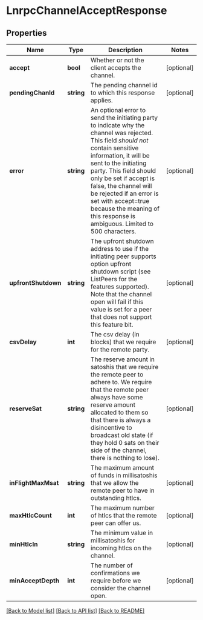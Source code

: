 # LnrpcChannelAcceptResponse

## Properties
Name | Type | Description | Notes
------------ | ------------- | ------------- | -------------
**accept** | **bool** | Whether or not the client accepts the channel. | [optional] 
**pendingChanId** | **string** | The pending channel id to which this response applies. | [optional] 
**error** | **string** | An optional error to send the initiating party to indicate why the channel was rejected. This field *should not* contain sensitive information, it will be sent to the initiating party. This field should only be set if accept is false, the channel will be rejected if an error is set with accept&#x3D;true because the meaning of this response is ambiguous. Limited to 500 characters. | [optional] 
**upfrontShutdown** | **string** | The upfront shutdown address to use if the initiating peer supports option upfront shutdown script (see ListPeers for the features supported). Note that the channel open will fail if this value is set for a peer that does not support this feature bit. | [optional] 
**csvDelay** | **int** | The csv delay (in blocks) that we require for the remote party. | [optional] 
**reserveSat** | **string** | The reserve amount in satoshis that we require the remote peer to adhere to. We require that the remote peer always have some reserve amount allocated to them so that there is always a disincentive to broadcast old state (if they hold 0 sats on their side of the channel, there is nothing to lose). | [optional] 
**inFlightMaxMsat** | **string** | The maximum amount of funds in millisatoshis that we allow the remote peer to have in outstanding htlcs. | [optional] 
**maxHtlcCount** | **int** | The maximum number of htlcs that the remote peer can offer us. | [optional] 
**minHtlcIn** | **string** | The minimum value in millisatoshis for incoming htlcs on the channel. | [optional] 
**minAcceptDepth** | **int** | The number of confirmations we require before we consider the channel open. | [optional] 

[[Back to Model list]](../README.md#documentation-for-models) [[Back to API list]](../README.md#documentation-for-api-endpoints) [[Back to README]](../README.md)


